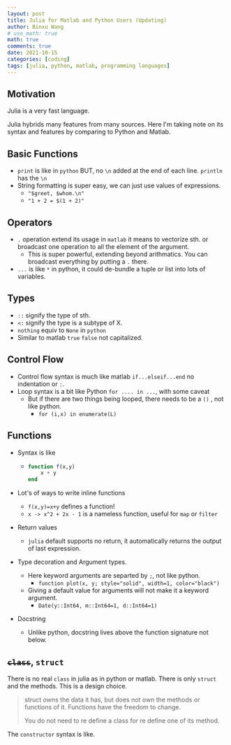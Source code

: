 ```yaml
---
layout: post
title: Julia for Matlab and Python Users (Updating)
author: Binxu Wang
# use_math: true
math: true
comments: true
date: 2021-10-15
categories: [coding]
tags: [julia, python, matlab, programming languages]
---
```


## Motivation

Julia is a very fast language. 

Julia hybrids many features from many sources. Here I'm taking note on its syntax and features by comparing to Python and Matlab. 

## Basic Functions

* `print` is like in `python` BUT, no `\n` added at the end of each line. `println` has the `\n` 
* String formatting is super easy, we can just use values of expressions.
  * `"$greet, $whom.\n"`
  * `"1 + 2 = $(1 + 2)"`



## Operators

* `.` operation extend its usage in `matlab` it means to vectorize sth. or broadcast one operation to all the element of the argument. 
  * This is super powerful, extending beyond arithmatics. You can broadcast everything by putting a `.` there. 
* `...` is like `*` in python, it could de-bundle a tuple or list into lots of variables. 



## Types

* `::` signify the type of sth. 
* `<:` signify the type is a subtype of X. 
* `nothing` equiv to `None` in `python` 
* Similar to matlab `true` `false` not capitalized. 



## Control Flow

* Control flow syntax is much like matlab `if...elseif...end` no indentation or `:`. 
* Loop syntax is a bit like Python `for .... in ...`, with some caveat
  * But if there are two things being looped, there needs to be a `()` , not like python. 
    * `for (i,x) in enumerate(L)` 



## Functions

* Syntax is like 

  * ```julia
    function f(x,y)
        x + y
    end
    ```

* Lot's of ways to write inline functions
  * `f(x,y)=x+y` defines a function! 
  * `x -> x^2 + 2x - 1` is a nameless function, useful for `map` or `filter`
* Return values
  * `julia` default supports no return, it automatically returns the output of last expression.
* Type decoration and Argument types. 
  * Here keyword arguments are separted by `;`, not like python. 
    * `function plot(x, y; style="solid", width=1, color="black")` 
  * Giving a default value for arguments will not make it a keyword argument. 
    * `Date(y::Int64, m::Int64=1, d::Int64=1)` 
* Docstring
  * Unlike python, docstring lives above the function signature not below. 

##  ~~`class`~~, `struct`

There is no real `class` in julia as in python or matlab. There is only `struct` and the methods. This is a design choice. 

> struct *owns* the data it has, but does not own the methods or functions of it. Functions have the freedom to change. 
>
> You do not need to re define a class for re define one of its method. 

The `constructor` syntax is like. 
